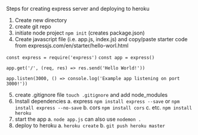 Steps for creating express server and deploying to heroku
1.  Create new directory 
2.  create git repo
3.  initiate node project `npm init` (creates package.json)
4.  Create javascript file (i.e. app.js, index.js) and copy/paste starter code from expressjs.com/en/starter/hello-worl.html

`const express = require('express')`
`const app = express()`

`app.get('/', (req, res) => res.send('Hello World!'))`

`app.listen(3000, () => console.log('Example app listening on port 3000!'))` 

5. create .gitignore file `touch .gitignore` and add node_modules
6. Install dependencies
	a. express
		`npm install express --save` or `npm install express --no-save`
	b. cors
		`npm install cors`
	c. etc.
		`npm install heroku`
7. start the app
	a. `node app.js` can also use `nodemon .`
8. deploy to heroku	
	a. `heroku create`
	b. `git push heroku master`
